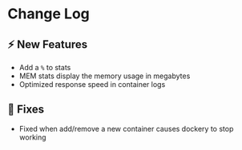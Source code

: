 # Change Log

## :zap: New Features

- Add a `%` to stats
- MEM stats display the memory usage in megabytes
- Optimized response speed in container logs

## :lady_beetle: Fixes

- Fixed when add/remove a new container causes dockery to stop working
